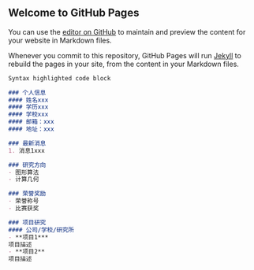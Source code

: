 ## Welcome to GitHub Pages

You can use the [editor on GitHub](https://github.com/memcpy0/memcpy0.github.io/edit/main/index.md) to maintain and preview the content for your website in Markdown files.

Whenever you commit to this repository, GitHub Pages will run [Jekyll](https://jekyllrb.com/) to rebuild the pages in your site, from the content in your Markdown files.
 

```markdown
Syntax highlighted code block

### 个人信息
#### 姓名xxx
#### 学历xxx
#### 学校xxx
#### 邮箱：xxx
#### 地址：xxx

### 最新消息
1. 消息1xxx

### 研究方向
- 图形算法
- 计算几何

### 荣誉奖励
- 荣誉称号
- 比赛获奖

### 项目研究
#### 公司/学校/研究所
- **项目1***
项目描述
- **项目2**
项目描述
```

